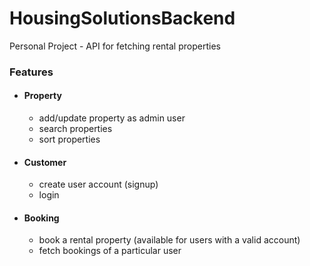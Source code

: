 # HousingSolutionsBackend
Personal Project - API for fetching rental properties 

### Features 

* #### Property 
  * add/update property as admin user
  * search properties 
  * sort properties

* #### Customer 
  * create user account (signup)
  * login

* #### Booking 
  * book a rental property (available for users with a valid account)
  * fetch bookings of a particular user

